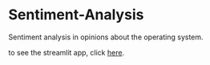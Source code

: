 # Sentiment-Analysis
Sentiment analysis in opinions about the operating system.

to see the streamlit app, click [here](https://simple-sentimentanalysis-zqkkkqfwfy5jedx6qoi4kx.streamlit.app/).